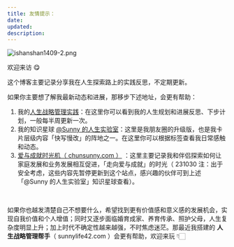 ```yaml
---
title: 友情提示：
date:
updated:
description:
---
```





![ishanshan1409-2.png](https://cdn.sunnyhuang.net/share/ishanshan1409-2.png?x-oss-process=image/resize,w_400 ':size=120')





欢迎来访 😋

这个博客主要记录分享我在人生探索路上的实践反思，不定期更新。

如果你主要想了解我最新动态和进展，那移步下述地址，会更有帮助：

1. 我的[人生战略管理实践](https://sunnylife.feishu.cn/wiki/Wbiww9MQvi3l3nket5YcqneFnge?create_from=create_doc_to_wiki)：在这里你可以看到我的人生规划和进展反思、下步计划，一般每半周更新一次。
2. 我的知识星球 [@Sunny 的人生实验室](https://t.zsxq.com/Vrzji2B)：这里是我朋友圈的升级版，也是我卡片层级内容「快写慢改」的阵地之一。在这里你可以根据标签查看我日常感触和动态。
3. [爱与成就时光机（ chunsunny.com ）](/) ：这里主要记录我和伴侣探索如何让家庭发展和业务发展相互促进，「走向爱与成就」的时光（ 231030 注：出于安全考虑，这些内容先暂停更新到这个站点，感兴趣的伙伴可到上述「@Sunny 的人生实验室」知识星球查看）。

<br>


如果你也越发清楚自己不想要什么，希望找到更有价值感和意义感的发展机会，实现自我价值和个人增值；同时又逐步面临婚育成家、养育传承、照护父母，人生复杂度明显上升；加上时代不确定性越来越强，不时焦虑迷茫。那最近我搭建的 **人生战略管理帮手**（ sunnylife42.com ）会更有帮助，欢迎来玩 👇🏻
